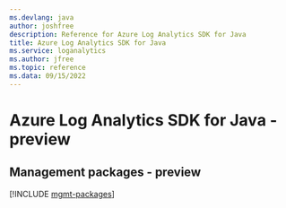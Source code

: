 ```yaml
---
ms.devlang: java
author: joshfree
description: Reference for Azure Log Analytics SDK for Java
title: Azure Log Analytics SDK for Java
ms.service: loganalytics
ms.author: jfree
ms.topic: reference
ms.data: 09/15/2022
---
```

# Azure Log Analytics SDK for Java - preview

## Management packages - preview
[!INCLUDE [mgmt-packages](log-analytics-mgmt-index.md)]